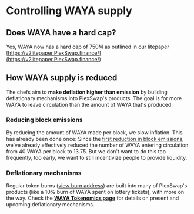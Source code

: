 # Controlling WAYA supply

## Does WAYA have a hard cap?

Yes, WAYA now has a hard cap of 750M as outlined in our litepaper [https://v2litepaper.PlexSwap.finance/](https://v2litepaper.PlexSwap.finance/)

## How WAYA supply is reduced

The chefs aim to **make deflation higher than emission** by building deflationary mechanisms into PlexSwap's products. The goal is for more WAYA to leave circulation than the amount of WAYA that's produced.

### Reducing block emissions

By reducing the amount of WAYA made per block, we slow inflation. This has already been done once: Since the [first reduction in block emissions](https://voting.PlexSwap.finance/#/plexswap/proposal/QmWSQZsqakCMQ1bmcoEsKzStdtdFHL6cohSjnMV9ira1EC), we've already effectively reduced the number of WAYA entering circulation from 40 WAYA per block to 13.75. But we don't want to do this too frequently, too early, we want to still incentivize people to provide liquidity.

### Deflationary mechanisms

Regular token burns ([view burn address](https://bscscan.com/token/0x0e09fabb73bd3ade0a17ecc321fd13a19e81ce82?a=0x000000000000000000000000000000000000dead)) are built into many of PlexSwap's products (like a 10% burn of WAYA spent on lottery tickets), with more on the way. Check the [**WAYA Tokenomics page**](https://docs.PlexSwap.finance/tokenomics/waya/waya-tokenomics) for details on present and upcoming deflationary mechanisms.
